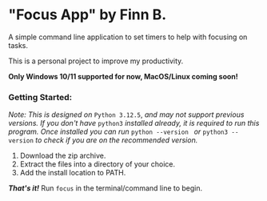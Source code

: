# "Focus App" by Finn B.

A simple command line application to set timers to help with focusing on tasks.

This is a personal project to improve my productivity.

**Only Windows 10/11 supported for now, MacOS/Linux coming soon!**

### Getting Started:

_Note: This is designed on_ `Python 3.12.5`, _and may not support previous versions. If you don't have_ `python3` _installed already, it is required to run this program. Once installed you can run_ `python --version ` _or_ `python3 --version` _to check if you are on the recommended version._

1. Download the zip archive.
2. Extract the files into a directory of your choice.
3. Add the install location to PATH.

_**That's it!**_
Run `focus` in the terminal/command line to begin.
